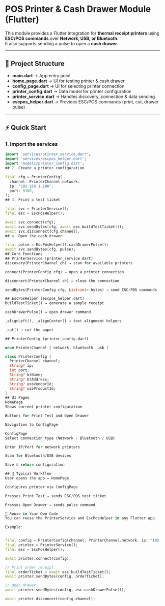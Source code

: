 # POS Printer & Cash Drawer Module (Flutter)

This module provides a Flutter integration for **thermal receipt printers** using
**ESC/POS commands** over **Network, USB, or Bluetooth**.  
It also supports sending a pulse to open a **cash drawer**.

---

## 📂 Project Structure

- **main.dart** → App entry point  
- **home_page.dart** → UI for testing printer & cash drawer  
- **config_page.dart** → UI for selecting printer connection  
- **printer_config.dart** → Data model for printer configuration  
- **printer_service.dart** → Handles discovery, connection & data sending  
- **escpos_helper.dart** → Provides ESC/POS commands (print, cut, drawer pulse)  

---

## ⚡ Quick Start

### 1. Import the services

```dart
import 'services/printer_service.dart';
import 'services/escpos_helper.dart';
import 'models/printer_config.dart';
## 2. Create a printer configuration

final cfg = PrinterConfig(
  channel: PrinterChannel.network,
  ip: "192.168.1.100",
  port: 9100,
);
## 3. Print a test ticket

final svc = PrinterService();
final esc = EscPosHelper();

await svc.connect(cfg);
await svc.sendBytes(cfg, await esc.buildTestTicket());
await svc.disconnect(cfg.channel);
## 4. Open the cash drawer

final pulse = EscPosHelper().cashDrawerPulse();
await svc.sendBytes(cfg, pulse);
## Core Functions
## PrinterService (printer_service.dart)
discovery(PrinterChannel ch) → scan for available printers

connect(PrinterConfig cfg) → open a printer connection

disconnect(PrinterChannel ch) → close the connection

sendBytes(PrinterConfig cfg, List<int> bytes) → send ESC/POS commands

## EscPosHelper (escpos_helper.dart)
buildTestTicket() → generate a sample receipt

cashDrawerPulse() → open drawer command

_alignLeft(), _alignCenter() → text alignment helpers

_cut() → cut the paper

## PrinterConfig (printer_config.dart)

enum PrinterChannel { network, bluetooth, usb }

class PrinterConfig {
  PrinterChannel channel;
  String? ip;
  int port;
  String? btName;
  String? btAddress;
  String? usbVendorId;
  String? usbProductId;
}
## UI Pages
HomePage
Shows current printer configuration

Buttons for Print Test and Open Drawer

Navigation to ConfigPage

ConfigPage
Select connection type (Network / Bluetooth / USB)

Enter IP/Port for network printers

Scan for Bluetooth/USB devices

Save & return configuration

## 🔗 Typical Workflow
User opens the app → HomePage

Configures printer via ConfigPage

Presses Print Test → sends ESC/POS test ticket

Presses Open Drawer → sends pulse command

🚀 Reuse in Your Own Code
You can reuse the PrinterService and EscPosHelper in any Flutter app.

Example:


final config = PrinterConfig(channel: PrinterChannel.network, ip: "192.168.0.50", port: 9100);
final printer = PrinterService();
final esc = EscPosHelper();

await printer.connect(config);

// Print order receipt
final orderTicket = await esc.buildTestTicket();
await printer.sendBytes(config, orderTicket);

// Open drawer
await printer.sendBytes(config, esc.cashDrawerPulse());

await printer.disconnect(config.channel);
